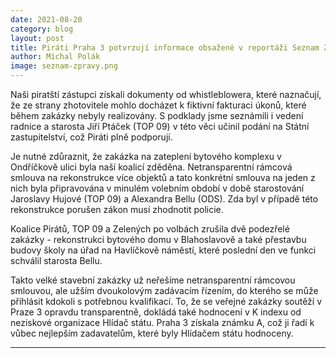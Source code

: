 ```yaml
---
date: 2021-08-20
category: blog
layout: post
title: Piráti Praha 3 potvrzují informace obsažené v reportáži Seznam Zprávy ohledně zakázky na stavební úpravy a zateplení bytových domů v Ondříčkově ulici
author: Michal Polák
image: seznam-zpravy.png
---
```


Naši piratští zástupci získali dokumenty od whistleblowera, které naznačují, že ze strany zhotovitele mohlo docházet k fiktivní fakturaci úkonů, které během zakázky nebyly realizovány. S podklady jsme seznámili i vedení radnice a starosta Jiří Ptáček (TOP 09) v této věci učinil podání na Státní zastupitelství, což Piráti plně podporují.

Je nutné zdůraznit, že zakázka na zateplení bytového komplexu v Ondříčkově ulici byla naší koalicí zděděna. Netransparentní rámcová smlouva na rekonstrukce více objektů a tato konkrétní smlouva na jeden z nich byla připravována v minulém volebním období v době starostování Jaroslavy Hujové (TOP 09) a Alexandra Bellu (ODS). Zda byl v případě této rekonstrukce porušen zákon musí zhodnotit policie.

Koalice Pirátů, TOP 09 a Zelených po volbách zrušila dvě podezřelé zakázky - rekonstrukci bytového domu v Blahoslavově a také přestavbu budovy školy na úřad na Havlíčkově náměstí, které poslední den ve funkci schválil starosta Bellu. 

Takto velké stavební zakázky už neřešíme netransparentní rámcovou smlouvou, ale užším dvoukolovým zadávacím řízením, do kterého se může přihlásit kdokoli s potřebnou kvalifikací. To, že se veřejné zakázky soutěží v Praze 3 opravdu transparentně, dokládá také hodnocení v K indexu od neziskové organizace Hlídač státu. Praha 3 získala známku A, což ji řadí k vůbec nejlepším zadavatelům, které byly Hlídačem státu hodnoceny.

- - -
